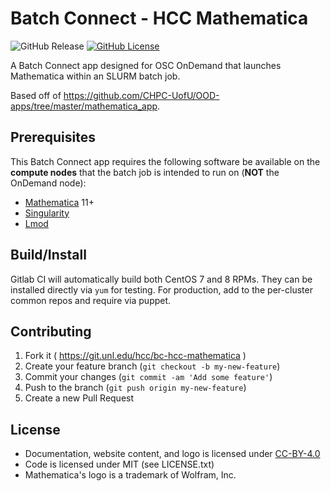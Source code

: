 # Batch Connect - HCC Mathematica

![GitHub Release](https://img.shields.io/github/release/osc/bc_osc_mathematica.svg)
[![GitHub License](https://img.shields.io/badge/license-MIT-green.svg)](https://opensource.org/licenses/MIT)

A Batch Connect app designed for OSC OnDemand that launches Mathematica within an
SLURM batch job.

Based off of https://github.com/CHPC-UofU/OOD-apps/tree/master/mathematica_app.

## Prerequisites

This Batch Connect app requires the following software be available on the
**compute nodes** that the batch job is intended to run on (**NOT** the
OnDemand node):

- [Mathematica] 11+
- [Singularity]
- [Lmod]

[Mathematica]: https://www.wolfram.com/mathematica/
[Singularity]: https://sylabs.io/singularity/
[Xfce Desktop]: https://xfce.org/
[Lmod]: https://www.tacc.utexas.edu/research-development/tacc-projects/lmod

## Build/Install

Gitlab CI will automatically build both CentOS 7 and 8 RPMs.
They can be installed directly via `yum` for testing.
For production, add to the per-cluster common repos and require via puppet.

## Contributing

1. Fork it ( https://git.unl.edu/hcc/bc-hcc-mathematica )
2. Create your feature branch (`git checkout -b my-new-feature`)
3. Commit your changes (`git commit -am 'Add some feature'`)
4. Push to the branch (`git push origin my-new-feature`)
5. Create a new Pull Request

## License

* Documentation, website content, and logo is licensed under
  [CC-BY-4.0](https://creativecommons.org/licenses/by/4.0/)
* Code is licensed under MIT (see LICENSE.txt)
* Mathematica's logo is a trademark of Wolfram, Inc.
